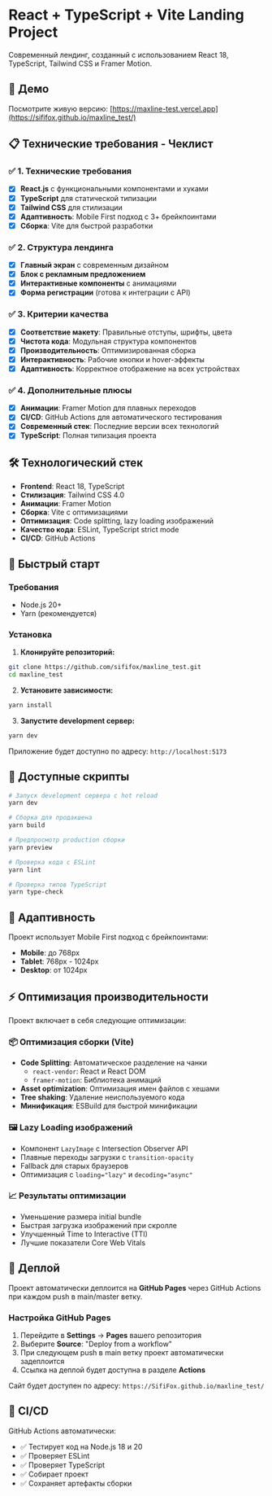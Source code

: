 # React + TypeScript + Vite Landing Project

Современный лендинг, созданный с использованием React 18, TypeScript, Tailwind CSS и Framer Motion.

## 🚀 Демо

Посмотрите живую версию: [https://maxline-test.vercel.app](https://sififox.github.io/maxline_test/)

## 📋 Технические требования - Чеклист

### ✅ 1. Технические требования

- [x] **React.js** с функциональными компонентами и хуками
- [x] **TypeScript** для статической типизации
- [x] **Tailwind CSS** для стилизации
- [x] **Адаптивность**: Mobile First подход с 3+ брейкпоинтами
- [x] **Сборка**: Vite для быстрой разработки

### ✅ 2. Структура лендинга

- [x] **Главный экран** с современным дизайном
- [x] **Блок с рекламным предложением**
- [x] **Интерактивные компоненты** с анимациями
- [x] **Форма регистрации** (готова к интеграции с API)

### ✅ 3. Критерии качества

- [x] **Соответствие макету**: Правильные отступы, шрифты, цвета
- [x] **Чистота кода**: Модульная структура компонентов
- [x] **Производительность**: Оптимизированная сборка
- [x] **Интерактивность**: Рабочие кнопки и hover-эффекты
- [x] **Адаптивность**: Корректное отображение на всех устройствах

### ✅ 4. Дополнительные плюсы

- [x] **Анимации**: Framer Motion для плавных переходов
- [x] **CI/CD**: GitHub Actions для автоматического тестирования
- [x] **Современный стек**: Последние версии всех технологий
- [x] **TypeScript**: Полная типизация проекта

## 🛠 Технологический стек

- **Frontend**: React 18, TypeScript
- **Стилизация**: Tailwind CSS 4.0
- **Анимации**: Framer Motion
- **Сборка**: Vite с оптимизациями
- **Оптимизация**: Code splitting, lazy loading изображений
- **Качество кода**: ESLint, TypeScript strict mode
- **CI/CD**: GitHub Actions

## 🚦 Быстрый старт

### Требования

- Node.js 20+ 
- Yarn (рекомендуется)

### Установка

1. **Клонируйте репозиторий:**
```bash
git clone https://github.com/sififox/maxline_test.git
cd maxline_test
```

2. **Установите зависимости:**
```bash
yarn install
```

3. **Запустите development сервер:**
```bash
yarn dev
```

Приложение будет доступно по адресу: `http://localhost:5173`

## 📜 Доступные скрипты

```bash
# Запуск development сервера с hot reload
yarn dev

# Сборка для продакшена
yarn build

# Предпросмотр production сборки
yarn preview

# Проверка кода с ESLint
yarn lint

# Проверка типов TypeScript
yarn type-check
```

## 📱 Адаптивность

Проект использует Mobile First подход с брейкпоинтами:

- **Mobile**: до 768px
- **Tablet**: 768px - 1024px  
- **Desktop**: от 1024px

## ⚡ Оптимизация производительности

Проект включает в себя следующие оптимизации:

### 📦 Оптимизация сборки (Vite)
- **Code Splitting**: Автоматическое разделение на чанки
  - `react-vendor`: React и React DOM
  - `framer-motion`: Библиотека анимаций
- **Asset optimization**: Оптимизация имен файлов с хешами
- **Tree shaking**: Удаление неиспользуемого кода
- **Минификация**: ESBuild для быстрой минификации

### 🖼️ Lazy Loading изображений
- Компонент `LazyImage` с Intersection Observer API
- Плавные переходы загрузки с `transition-opacity`
- Fallback для старых браузеров
- Оптимизация с `loading="lazy"` и `decoding="async"`

### 📈 Результаты оптимизации
- Уменьшение размера initial bundle
- Быстрая загрузка изображений при скролле
- Улучшенный Time to Interactive (TTI)
- Лучшие показатели Core Web Vitals

## 🚀 Деплой

Проект автоматически деплоится на **GitHub Pages** через GitHub Actions при каждом push в main/master ветку.

### Настройка GitHub Pages

1. Перейдите в **Settings** → **Pages** вашего репозитория
2. Выберите **Source**: "Deploy from a workflow"
3. При следующем push в main ветку проект автоматически задеплоится
4. Ссылка на деплой будет доступна в разделе **Actions**

Сайт будет доступен по адресу: `https://SifiFox.github.io/maxline_test/`

## 🧪 CI/CD

GitHub Actions автоматически:

- ✅ Тестирует код на Node.js 18 и 20
- ✅ Проверяет ESLint
- ✅ Проверяет TypeScript
- ✅ Собирает проект
- ✅ Сохраняет артефакты сборки
